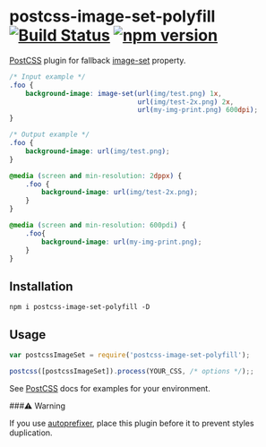 
# postcss-image-set-polyfill [![Build Status](https://travis-ci.org/alex499/postcss-image-set.svg)](https://travis-ci.org/alex499/postcss-image-set) [![npm version](https://badge.fury.io/js/postcss-image-set-polyfill.svg)](https://badge.fury.io/js/postcss-image-set-polyfill)

[PostCSS] plugin for fallback [image-set] property.

[PostCSS]: https://github.com/postcss/postcss
[image-set]: http://caniuse.com/#feat=css-image-set

```css
/* Input example */
.foo {
    background-image: image-set(url(img/test.png) 1x,
                                url(img/test-2x.png) 2x,
                                url(my-img-print.png) 600dpi);
}
```

```css
/* Output example */
.foo {
    background-image: url(img/test.png);
}

@media (screen and min-resolution: 2dppx) {
    .foo {
        background-image: url(img/test-2x.png);
    }
}

@media (screen and min-resolution: 600pdi) {
    .foo{
        background-image: url(my-img-print.png);
    }
}
```
## Installation

`npm i postcss-image-set-polyfill -D`

## Usage

```js
var postcssImageSet = require('postcss-image-set-polyfill');

postcss([postcssImageSet]).process(YOUR_CSS, /* options */);;
```

See [PostCSS] docs for examples for your environment.


###⚠️️ Warning

If you use [autoprefixer](https://github.com/postcss/autoprefixer), place this plugin before it to prevent styles duplication.

